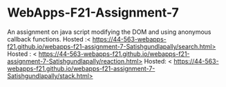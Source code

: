 # WebApps-F21-Assignment-7
An assignment on java script modifying the DOM and using anonymous callback functions.
Hosted :< https://44-563-webapps-f21.github.io/webapps-f21-assignment-7-Satishgundlapally/search.html>
Hosted : < https://44-563-webapps-f21.github.io/webapps-f21-assignment-7-Satishgundlapally/reaction.html>
Hosted: < https://44-563-webapps-f21.github.io/webapps-f21-assignment-7-Satishgundlapally/stack.html>

